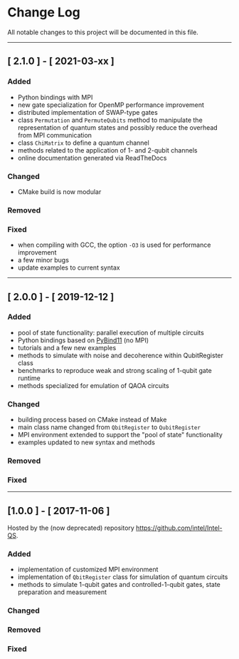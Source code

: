 # Change Log

All notable changes to this project will be documented in this file.

----

## [ 2.1.0 ] - [ 2021-03-xx ]

### Added
- Python bindings with MPI
- new gate specialization for OpenMP performance improvement
- distributed implementation of SWAP-type gates
- class `Permutation` and `PermuteQubits` method to manipulate the representation
  of quantum states and possibly reduce the overhead from MPI communication
- class `ChiMatrix` to define a quantum channel
- methods related to the application of 1- and 2-qubit channels
- online documentation generated via ReadTheDocs

### Changed
- CMake build is now modular

### Removed

### Fixed
- when compiling with GCC, the option `-O3` is used for performance improvement
- a few minor bugs
- update examples to current syntax

----

## [ 2.0.0 ] - [ 2019-12-12 ]

### Added
- pool of state functionality: parallel execution of multiple circuits
- Python bindings based on [PyBind11](https://github.com/pybind/pybind11) (no MPI)
- tutorials and a few new examples
- methods to simulate with noise and decoherence within QubitRegister class
- benchmarks to reproduce weak and strong scaling of 1-qubit gate runtime
- methods specialized for emulation of QAOA circuits

### Changed
- building process based on CMake instead of Make
- main class name changed from `QbitRegister` to `QubitRegister`
- MPI environment extended to support the "pool of state" functionality
- examples updated to new syntax and methods

### Removed

### Fixed

----

## [1.0.0 ] - [ 2017-11-06 ]

Hosted by the (now deprecated) repository <https://github.com/intel/Intel-QS>.

### Added
- implementation of customized MPI environment
- implementation of `QbitRegister` class for simulation of quantum circuits
- methods to simulate 1-qubit gates and controlled-1-qubit gates,
  state preparation and measurement

### Changed

### Removed

### Fixed

